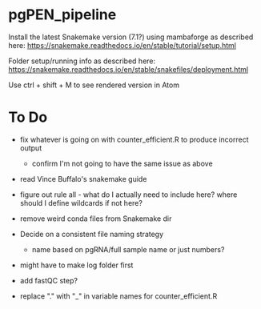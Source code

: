 # pgPEN_pipeline

Install the latest Snakemake version (7.1?) using mambaforge as described here:
https://snakemake.readthedocs.io/en/stable/tutorial/setup.html

Folder setup/running info as described here:
https://snakemake.readthedocs.io/en/stable/snakefiles/deployment.html

Use ctrl + shift + M to see rendered version in Atom

# To Do

* fix whatever is going on with counter_efficient.R to produce incorrect output
  * confirm I'm not going to have the same issue as above

* read Vince Buffalo's snakemake guide

* figure out rule all - what do I actually need to include here? where should I define wildcards if not here?

* remove weird conda files from Snakemake dir

* Decide on a consistent file naming strategy
  * name based on pgRNA/full sample name or just numbers?

* might have to make log folder first

* add fastQC step?

* replace "." with "_" in variable names for counter_efficient.R
